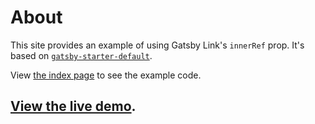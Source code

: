 # About

This site provides an example of using Gatsby Link's `innerRef` prop. It's based on [`gatsby-starter-default`](https://github.com/gatsbyjs/gatsby-starter-default).

View [the index page](./src/pages/index.js) to see the example code.

## [View the live demo](https://focus-gatsby-link.netlify.com/).
